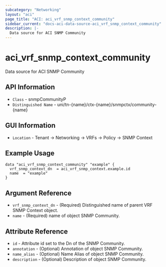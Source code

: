 ```yaml
---
subcategory: "Networking"
layout: "aci"
page_title: "ACI: aci_vrf_snmp_context_community"
sidebar_current: "docs-aci-data-source-aci_vrf_snmp_context_community"
description: |-
  Data source for ACI SNMP Community
---
```


# aci_vrf_snmp_context_community #

Data source for ACI SNMP Community


## API Information ##

* `Class` - snmpCommunityP
* `Distinguished Name` - uni/tn-{name}/ctx-{name}/snmpctx/community-{name}

## GUI Information ##

* `Location` - Tenant -> Networking -> VRFs -> Policy -> SNMP Context



## Example Usage ##

```hcl
data "aci_vrf_snmp_context_community" "example" {
  vrf_snmp_context_dn  = aci_vrf_snmp_context.example.id
  name  = "example"
}
```

## Argument Reference ##

* `vrf_snmp_context_dn` - (Required) Distinguished name of parent VRF SNMP Context object.
* `name` - (Required) name of object SNMP Community.

## Attribute Reference ##
* `id` - Attribute id set to the Dn of the SNMP Community.
* `annotation` - (Optional) Annotation of object SNMP Community.
* `name_alias` - (Optional) Name Alias of object SNMP Community.
* `description` - (Optional) Description of object SNMP Community.

